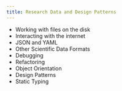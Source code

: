 ```yaml
---
title: Research Data and Design Patterns
---
```


* Working with files on the disk
* Interacting with the internet
* JSON and YAML
* Other Scientific Data Formats
* Debugging
* Refactoring
* Object Orientation
* Design Patterns
* Static Typing
